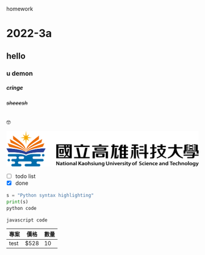 
homework
# 2022-3a
## hello
### **u demon**
##### *cringe*
###### ~~sheeesh~~

🤓

![NKUST](182513897.png)

- [ ] todo list
- [x] done
```python
s = "Python syntax highlighting"
print(s)
python code
```
```JavaScript
javascript code
```

| 專案        | 價格   |  數量  |
| --------   |  -------- | -------- |
|test        |$528     |10|
